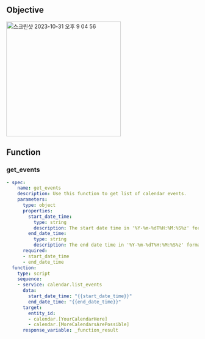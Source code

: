 ## Objective
<img width="300" alt="스크린샷 2023-10-31 오후 9 04 56" src="https://github.com/jekalmin/extended_openai_conversation/assets/2917984/7a6c6925-a53e-4363-a93c-45f63951d41b">

## Function
### get_events
```yaml
- spec:
    name: get_events
    description: Use this function to get list of calendar events.
    parameters:
      type: object
      properties:
        start_date_time:
          type: string
          description: The start date time in '%Y-%m-%dT%H:%M:%S%z' format
        end_date_time:
          type: string
          description: The end date time in '%Y-%m-%dT%H:%M:%S%z' format
      required:
      - start_date_time
      - end_date_time
  function:
    type: script
    sequence:
    - service: calendar.list_events
      data:
        start_date_time: "{{start_date_time}}"
        end_date_time: "{{end_date_time}}"
      target:
        entity_id:
        - calendar.[YourCalendarHere]
        - calendar.[MoreCalendarsArePossible]
      response_variable: _function_result
```
